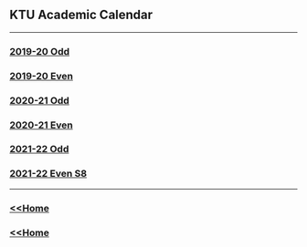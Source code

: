<h2>KTU Academic Calendar</h2>
<hr>
<h3><a href="https://drive.google.com/file/d/1ixUegUpkegRkSZlCILBmzIgQhswl71hD/view?usp=sharing">2019-20 Odd</a></h3>
<h3><a href="https://drive.google.com/file/d/1anJcVi8hbJhm4srSKhjeXKOZhylPEVFq/view?usp=sharing">2019-20 Even</a></h3>
<h3><a href="https://drive.google.com/file/d/1HvQ6Qkj9FwLRMYNmhU0Su0KkLvlzI78h/view?usp=sharing">2020-21 Odd</a></h3>
<h3><a href="https://drive.google.com/file/d/10GwJaNDhTBdHZIaSIVMIbi1yr-pAlT-v/view?usp=sharing">2020-21 Even</a></h3>
<h3><a href="https://drive.google.com/file/d/1KaHRbg5bqhRrrco79wdXzpA0HmIEvWVQ/view?usp=sharing">2021-22 Odd</a></h3>
<h3><a href="https://drive.google.com/file/d/1Hg7fm9SeU05sbYXI4birQxYnyOrYztvL/view?usp=sharing">2021-22 Even S8</a></h3>
<hr>

### <a href="index"> <<Home</a>



### <a href="index"> <<Home</a>
